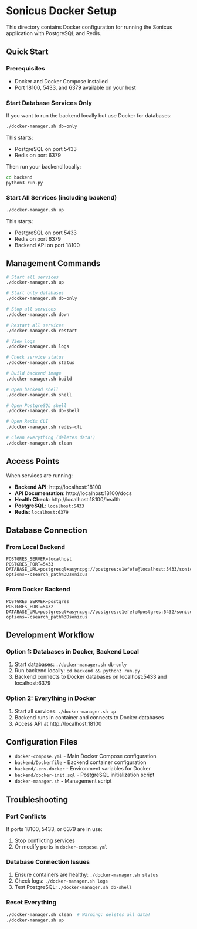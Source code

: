 # Sonicus Docker Setup

This directory contains Docker configuration for running the Sonicus application with PostgreSQL and Redis.

## Quick Start

### Prerequisites
- Docker and Docker Compose installed
- Port 18100, 5433, and 6379 available on your host

### Start Database Services Only
If you want to run the backend locally but use Docker for databases:

```bash
./docker-manager.sh db-only
```

This starts:
- PostgreSQL on port 5433
- Redis on port 6379

Then run your backend locally:
```bash
cd backend
python3 run.py
```

### Start All Services (including backend)
```bash
./docker-manager.sh up
```

This starts:
- PostgreSQL on port 5433
- Redis on port 6379  
- Backend API on port 18100

## Management Commands

```bash
# Start all services
./docker-manager.sh up

# Start only databases
./docker-manager.sh db-only

# Stop all services
./docker-manager.sh down

# Restart all services
./docker-manager.sh restart

# View logs
./docker-manager.sh logs

# Check service status
./docker-manager.sh status

# Build backend image
./docker-manager.sh build

# Open backend shell
./docker-manager.sh shell

# Open PostgreSQL shell
./docker-manager.sh db-shell

# Open Redis CLI
./docker-manager.sh redis-cli

# Clean everything (deletes data!)
./docker-manager.sh clean
```

## Access Points

When services are running:

- **Backend API**: http://localhost:18100
- **API Documentation**: http://localhost:18100/docs
- **Health Check**: http://localhost:18100/health
- **PostgreSQL**: `localhost:5433`
- **Redis**: `localhost:6379`

## Database Connection

### From Local Backend
```env
POSTGRES_SERVER=localhost
POSTGRES_PORT=5433
DATABASE_URL=postgresql+asyncpg://postgres:e1efefe@localhost:5433/sonicus_db?options=-csearch_path%3Dsonicus
```

### From Docker Backend
```env
POSTGRES_SERVER=postgres
POSTGRES_PORT=5432
DATABASE_URL=postgresql+asyncpg://postgres:e1efefe@postgres:5432/sonicus_db?options=-csearch_path%3Dsonicus
```

## Development Workflow

### Option 1: Databases in Docker, Backend Local
1. Start databases: `./docker-manager.sh db-only`
2. Run backend locally: `cd backend && python3 run.py`
3. Backend connects to Docker databases on localhost:5433 and localhost:6379

### Option 2: Everything in Docker
1. Start all services: `./docker-manager.sh up`
2. Backend runs in container and connects to Docker databases
3. Access API at http://localhost:18100

## Configuration Files

- `docker-compose.yml` - Main Docker Compose configuration
- `backend/Dockerfile` - Backend container configuration  
- `backend/.env.docker` - Environment variables for Docker
- `backend/docker-init.sql` - PostgreSQL initialization script
- `docker-manager.sh` - Management script

## Troubleshooting

### Port Conflicts
If ports 18100, 5433, or 6379 are in use:
1. Stop conflicting services
2. Or modify ports in `docker-compose.yml`

### Database Connection Issues
1. Ensure containers are healthy: `./docker-manager.sh status`
2. Check logs: `./docker-manager.sh logs`
3. Test PostgreSQL: `./docker-manager.sh db-shell`

### Reset Everything
```bash
./docker-manager.sh clean  # Warning: deletes all data!
./docker-manager.sh up
```
